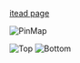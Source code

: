 [itead page](https://www.itead.cc/wiki/PSA_Smart_Switch_Module)

![PinMap](https://user-images.githubusercontent.com/15162113/46577741-d3649900-ca06-11e8-9445-41c50aac8532.png)

![Top](https://user-images.githubusercontent.com/15162113/46577747-f5f6b200-ca06-11e8-896b-86bd0d76ede2.png ":size=200")
![Bottom](https://user-images.githubusercontent.com/15162113/46577748-060e9180-ca07-11e8-9add-cde2acff896f.png ":size=200")

